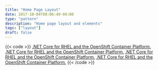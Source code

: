 ```yaml
---
title: "Home Page Layout"
date: 2017-10-04T08:06:49-04:00
type: "pattern"
description: "Home page layout and elements"
tags: ["layout"]
draft: false
---
```


{{< code >}}
<a class="spotlight-item dotnet-spotlight" href="https://developers.redhat.com/blog/?p=438176">.NET Core for RHEL and the OpenShift Container Platform.</a>
<a class="spotlight-item" href="https://developers.redhat.com/blog/?p=438176">.NET Core for RHEL and the OpenShift Container Platform.</a>
<a class="spotlight-item" href="https://developers.redhat.com/blog/?p=438176">.NET Core for RHEL and the OpenShift Container Platform.</a>
<a class="spotlight-item" href="https://developers.redhat.com/blog/?p=438176">.NET Core for RHEL and the OpenShift Container Platform.</a>
{{< /code >}}